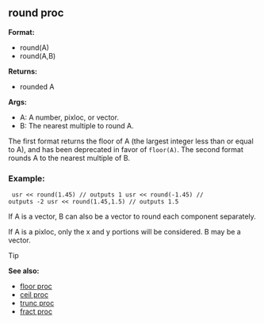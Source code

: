 ## round proc

**Format:**
+   round(A)
+   round(A,B)
<!-- -->
**Returns:**
+   rounded A
<!-- -->
**Args:**
+   A: A number, pixloc, or vector.
+   B: The nearest multiple to round A.


The first format returns the floor of A (the largest integer
less than or equal to A), and has been deprecated in favor of
`floor(A)`. The second format rounds A to the nearest multiple of B.
### Example:

```dm
 usr << round(1.45) // outputs 1 usr << round(-1.45) //
outputs -2 usr << round(1.45,1.5) // outputs 1.5 
```



If A is a vector, B can also be a vector to round each
component separately. 

If A is a pixloc, only the x and y
portions will be considered. B may be a vector.

> [!TIP] 
> **See also:**
> +   [floor proc](/ref/proc/floor.md) 
> +   [ceil proc](/ref/proc/ceil.md) 
> +   [trunc proc](/ref/proc/trunc.md) 
> +   [fract proc](/ref/proc/fract.md) <!-- -->